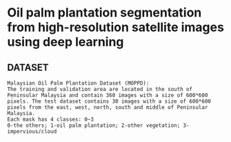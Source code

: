 Oil palm plantation segmentation from high-resolution satellite images using deep learning
===

DATASET
-
    Malaysian Oil Palm Plantation Dataset (MOPPD):
    The training and validation area are located in the south of Peninsular Malaysia and contain 360 images with a size of 600*600 pixels. The test dataset contains 30 images with a size of 600*600 pixels from the east, west, north, south and middle of Peninsular Malaysia.
    Each mask has 4 classes: 0~3
    0-the others; 1-oil palm plantation; 2-other vegetation; 3-impervious/cloud
    


